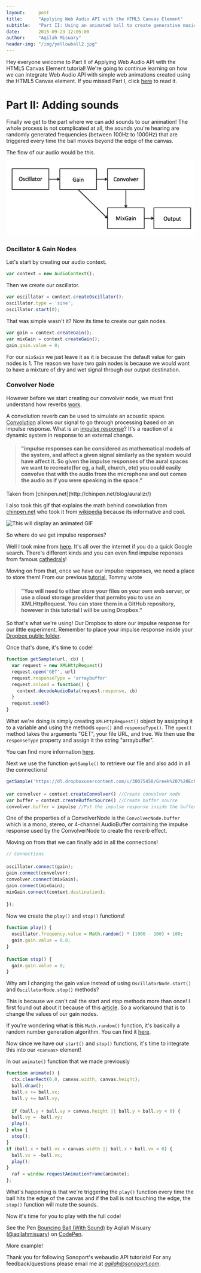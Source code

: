 ```yaml
---
layout:     post
title:      "Applying Web Audio API with the HTML5 Canvas Element"
subtitle:   "Part II: Using an animated ball to create generative music"
date:       2015-09-23 12:05:00
author:     "Aqilah Misuary"
header-img: "/img/yellowball2.jpg"
---
```


Hey everyone welcome to Part II of Applying Web Audio API with the HTML5 Canvas Element tutorial! We're going to continue learning on how we can integrate Web Audio API with simple web animations created using the HTML5 Canvas element. If you missed Part I, click [here](http://sonoport.github.io/web-audio-and-canva-partI.html) to read it.

<h1>Part II: Adding sounds</h1>

<p><div class="canvas"><canvas id="canvas" width="800" height="523"></canvas></div></p>

Finally we get to the part where we can add sounds to our animation! The whole process is not complicated at all, the sounds you're hearing are randomly generated frequencies (between 100Hz to 1000Hz) that are triggered every time the ball moves beyond the edge of the canvas.

The flow of our audio would be this.

<img src="/img/webaudiograph.png">

<h3>Oscillator &amp; Gain Nodes</h3>

Let's start by creating our audio context.

```js
var context = new AudioContext();
```

Then we create our oscillator.

```js
var oscillator = context.createOscillator();
oscillator.type = 'sine';
oscillator.start(0);
```

That was simple wasn't it? Now its time to create our gain nodes.

```js
var gain = context.createGain();
var mixGain = context.createGain();
gain.gain.value = 0;
```

For our `mixGain` we just leave it as it is because the default value for gain nodes is 1. The reason we have two gain nodes is because we would want to have a mixture of dry and wet signal through our output destination.

<h3>Convolver Node</h3>

However before we start creating our convolver node, we must first understand how reverbs [work](https://dvcs.w3.org/hg/audio/raw-file/tip/webaudio/convolution.html).

A convolution reverb can be used to simulate an acoustic space. [Convolution](https://en.wikipedia.org/wiki/Convolution#Derivations) allows our signal to go through processing based on an impulse response. What is an [impulse response](https://en.wikipedia.org/wiki/Impulse_response)? It's a reaction of a dynamic system in response to an external change.

<h4><blockquote>"impulse responses can be considered as mathematical models of the system, and affect a given signal similarly as the system would have affect it. So given the impulse responses of the aural spaces we want to recreate(for eg, a hall, church, etc) you could easily convolve that with the audio from the microphone and out comes the audio as if you were speaking in the space."</blockquote></h4>
Taken from [chinpen.net](http://chinpen.net/blog/auralizr/)

I also took this gif that explains the math behind convolution from [chinpen.net](http://chinpen.net/blog/auralizr/) who took it from [wikipedia](https://en.wikipedia.org/wiki/Convolution#mediaviewer/File:Convolution_of_spiky_function_with_box2.gif) because its informative and cool.

<img src="https://upload.wikimedia.org/wikipedia/commons/b/b9/Convolution_of_spiky_function_with_box2.gif" alt="This will display an animated GIF" />

So where do we get impulse responses?

Well I took mine from [here](http://www.voxengo.com/impulses/). It's all over the internet if you do a quick Google search. There's different kinds and you can even find impulse reponses from famous [cathedrals](http://www.openairlib.net/auralizationdb/content/york-minster)!

Moving on from that, once we have our impulse responses, we need a place to store them! From our previous [tutorial](http://sonoport.github.io/sampler-and-delaynode.html), Tommy wrote

<h4><blockquote>"You will need to either store your files on your own web server, or use a cloud storage provider that permits you to use an XMLHttpRequest. You can store them in a GitHub repository, however in this tutorial I will be using Dropbox."</blockquote></h4>

So that's what we're using! Our Dropbox to store our impulse response for our little experiment. Remember to place your impulse response inside your [Dropbox public folder](https://www.dropbox.com/enable_public_folder).

Once that's done, it's time to code!

```js
function getSample(url, cb) {
  var request = new XMLHttpRequest()
  request.open('GET', url)
  request.responseType = 'arraybuffer'
  request.onload = function() {
    context.decodeAudioData(request.response, cb)
  }
  request.send()
}
```

What we're doing is simply creating `XMLHttpRequest()` object by assigning it to a variable and using the methods `open()` and `responseType()`. The `open()` method takes the arguments "GET", your file URL, and true. We then use the `responseType` property and assign it the string "arraybuffer".

You can find more information [here](http://www.w3.org/TR/XMLHttpRequest/).

Next we use the function `getSample()`  to retrieve our file and also add in all the connections!

```js
getSample('https://dl.dropboxusercontent.com/u/30075450/Greek%207%20Echo%20Hall.wav', function(impulse){

var convolver = context.createConvolver() //Create convolver node
var buffer = context.createBufferSource() //Create buffer source
convolver.buffer = impulse //Put the impulse response inside the buffer
```

One of the properties of a ConvolverNode is the `ConvolverNode.buffer` which is a mono, stereo, or 4-channel AudioBuffer containing the impulse response used by the ConvolverNode to create the reverb effect.

Moving on from that we can finally add in all the connections!

```js
// Connections

oscillator.connect(gain);
gain.connect(convolver);
convolver.connect(mixGain);
gain.connect(mixGain);
mixGain.connect(context.destination);

});
```

Now we create the `play()` and `stop()` functions!

```js
function play() {
  oscillator.frequency.value = Math.random() * (1000 - 100) + 100;
  gain.gain.value = 0.8;
}

function stop() {
  gain.gain.value = 0;
}
```

Why am I changing the gain value instead of using `OscillatorNode.start()` and `OscillatorNode.stop()` methods?

This is because we can't call the start and stop methods more than once! I first found out about it because of this [article](http://blog.szynalski.com/2014/04/02/web-audio-api/). So a workaround that is to change the values of our gain nodes.

If you're wondering what is this `Math.random()` function, it's basically a random number generation algorithm. You can find it [here](https://developer.mozilla.org/en-US/docs/Web/JavaScript/Reference/Global_Objects/Math/random).

Now since we have our `start()` and `stop()` functions, it's time to integrate this into our `<canvas>` element!

In our `animate()` function that we made previously

```js
function animate() {
  ctx.clearRect(0,0, canvas.width, canvas.height);
  ball.draw();
  ball.x += ball.vx;
  ball.y += ball.vy;

  if (ball.y + ball.vy > canvas.height || ball.y + ball.vy < 0) {
  ball.vy = -ball.vy;
  play();
} else {
  stop();
}
if (ball.x + ball.vx > canvas.width || ball.x + ball.vx < 0) {
  ball.vx = -ball.vx;
  play();
}
  raf = window.requestAnimationFrame(animate);
};
```

What's happening is that we're triggering the `play()` function every time the ball hits the edge of the canvas and if the ball is not touching the edge, the `stop()` function will mute the sounds.

Now it's time for you to play with the full code!

<p data-height="268" data-theme-id="0" data-slug-hash="epzPja" data-default-tab="result" data-user="aqilahmisuary" class='codepen'>See the Pen <a href='http://codepen.io/aqilahmisuary/pen/epzPja/'>Bouncing Ball (With Sound)</a> by Aqilah Misuary (<a href='http://codepen.io/aqilahmisuary'>@aqilahmisuary</a>) on <a href='http://codepen.io'>CodePen</a>.</p>
<script async src="//assets.codepen.io/assets/embed/ei.js"></script>

More example!

<div class="canvas"><canvas id="canvas2" width="800" height="523"></canvas></div>

Thank you for following Sonoport's webaudio API tutorials! For any feedback/questions please email me at *aqilah@sonoport.com*.

<script src="js/canva.js"></script>
<script src="js/canvasexamples.js"></script>
<link rel="stylesheet" href="css/canva.css">


















